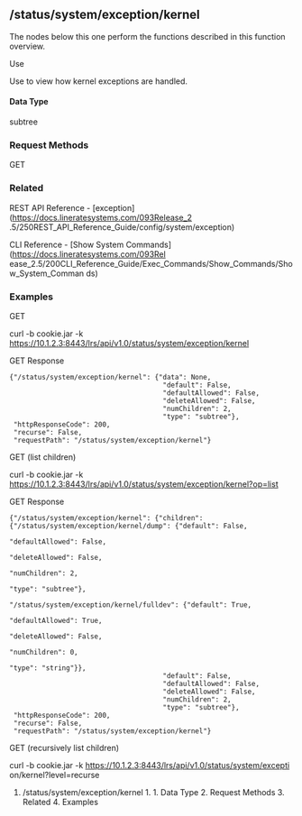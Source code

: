## /status/system/exception/kernel

The nodes below this one perform the functions described in this function
overview.

Use

Use to view how kernel exceptions are handled.

#### Data Type

subtree

### Request Methods

GET

### Related

REST API Reference - [exception](https://docs.lineratesystems.com/093Release_2
.5/250REST_API_Reference_Guide/config/system/exception)

CLI Reference - [Show System Commands](https://docs.lineratesystems.com/093Rel
ease_2.5/200CLI_Reference_Guide/Exec_Commands/Show_Commands/Show_System_Comman
ds)

### Examples

GET

curl -b cookie.jar -k
https://10.1.2.3:8443/lrs/api/v1.0/status/system/exception/kernel

GET Response

    
    
    {"/status/system/exception/kernel": {"data": None,
                                          "default": False,
                                          "defaultAllowed": False,
                                          "deleteAllowed": False,
                                          "numChildren": 2,
                                          "type": "subtree"},
     "httpResponseCode": 200,
     "recurse": False,
     "requestPath": "/status/system/exception/kernel"}
    

GET (list children)

curl -b cookie.jar -k
https://10.1.2.3:8443/lrs/api/v1.0/status/system/exception/kernel?op=list

GET Response

    
    
    {"/status/system/exception/kernel": {"children": {"/status/system/exception/kernel/dump": {"default": False,
                                                                                                  "defaultAllowed": False,
                                                                                                  "deleteAllowed": False,
                                                                                                  "numChildren": 2,
                                                                                                  "type": "subtree"},
                                                        "/status/system/exception/kernel/fulldev": {"default": True,
                                                                                                     "defaultAllowed": True,
                                                                                                     "deleteAllowed": False,
                                                                                                     "numChildren": 0,
                                                                                                     "type": "string"}},
                                          "default": False,
                                          "defaultAllowed": False,
                                          "deleteAllowed": False,
                                          "numChildren": 2,
                                          "type": "subtree"},
     "httpResponseCode": 200,
     "recurse": False,
     "requestPath": "/status/system/exception/kernel"}
    

GET (recursively list children)

curl -b cookie.jar -k https://10.1.2.3:8443/lrs/api/v1.0/status/system/excepti
on/kernel?level=recurse

  1. /status/system/exception/kernel
    1.       1. Data Type
    2. Request Methods
    3. Related
    4. Examples

